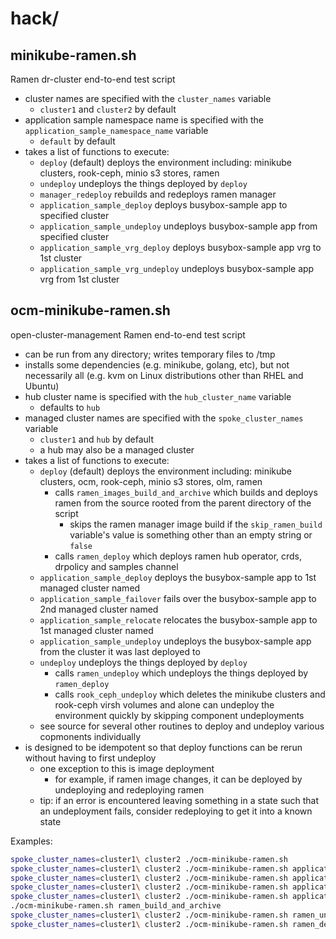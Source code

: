 # hack/

## minikube-ramen.sh

Ramen dr-cluster end-to-end test script

- cluster names are specified with the `cluster_names` variable
    - `cluster1` and `cluster2` by default
- application sample namespace name is specified with the `application_sample_namespace_name`
  variable
    - `default` by default
- takes a list of functions to execute:
    - `deploy` (default) deploys the environment including:
      minikube clusters, rook-ceph, minio s3 stores, ramen
    - `undeploy` undeploys the things deployed by `deploy`
    - `manager_redeploy` rebuilds and redeploys ramen manager
    - `application_sample_deploy` deploys busybox-sample app to specified cluster
    - `application_sample_undeploy` undeploys busybox-sample app from specified cluster
    - `application_sample_vrg_deploy` deploys busybox-sample app vrg to 1st cluster
    - `application_sample_vrg_undeploy` undeploys busybox-sample app vrg from 1st
      cluster

## ocm-minikube-ramen.sh

open-cluster-management Ramen end-to-end test script

- can be run from any directory; writes temporary files to /tmp
- installs some dependencies (e.g. minikube, golang, etc), but not necessarily
  all (e.g. kvm on Linux distributions other than RHEL and Ubuntu)
- hub cluster name is specified with the `hub_cluster_name` variable
    - defaults to `hub`
- managed cluster names are specified with the `spoke_cluster_names` variable
    - `cluster1` and `hub` by default
    - a hub may also be a managed cluster
- takes a list of functions to execute:
    - `deploy` (default) deploys the environment including:
      minikube clusters, ocm, rook-ceph, minio s3 stores, olm, ramen
        - calls `ramen_images_build_and_archive` which builds and deploys ramen
          from the source rooted from the parent directory of the script
            - skips the ramen manager image build if the `skip_ramen_build` variable's
              value is something other than an empty string or `false`
        - calls `ramen_deploy` which deploys ramen hub operator, crds, drpolicy
          and samples channel
    - `application_sample_deploy` deploys the busybox-sample app to 1st managed cluster
       named
    - `application_sample_failover` fails over the busybox-sample app to 2nd managed
       cluster named
    - `application_sample_relocate` relocates the busybox-sample app to 1st managed
       cluster named
    - `application_sample_undeploy` undeploys the busybox-sample app from the cluster
       it was last deployed to
    - `undeploy` undeploys the things deployed by `deploy`
        - calls `ramen_undeploy` which undeploys the things deployed by `ramen_deploy`
        - calls `rook_ceph_undeploy` which deletes the minikube clusters and rook-ceph
          virsh volumes and alone can undeploy the environment quickly by skipping
          component undeployments
    - see source for several other routines to deploy and undeploy various copmonents
      individually
- is designed to be idempotent so that deploy functions can be rerun without having
  to first undeploy
    - one exception to this is image deployment
        - for example, if ramen image changes, it can be deployed by undeploying
          and redeploying ramen
    - tip: if an error is encountered leaving something in a state such that an undeployment
      fails, consider redeploying to get it into a known state

Examples:

```sh
spoke_cluster_names=cluster1\ cluster2 ./ocm-minikube-ramen.sh
spoke_cluster_names=cluster1\ cluster2 ./ocm-minikube-ramen.sh application_sample_deploy
spoke_cluster_names=cluster1\ cluster2 ./ocm-minikube-ramen.sh application_sample_failover
spoke_cluster_names=cluster1\ cluster2 ./ocm-minikube-ramen.sh application_sample_relocate
spoke_cluster_names=cluster1\ cluster2 ./ocm-minikube-ramen.sh application_sample_undeploy
./ocm-minikube-ramen.sh ramen_build_and_archive
spoke_cluster_names=cluster1\ cluster2 ./ocm-minikube-ramen.sh ramen_undeploy
spoke_cluster_names=cluster1\ cluster2 ./ocm-minikube-ramen.sh ramen_deploy
```

